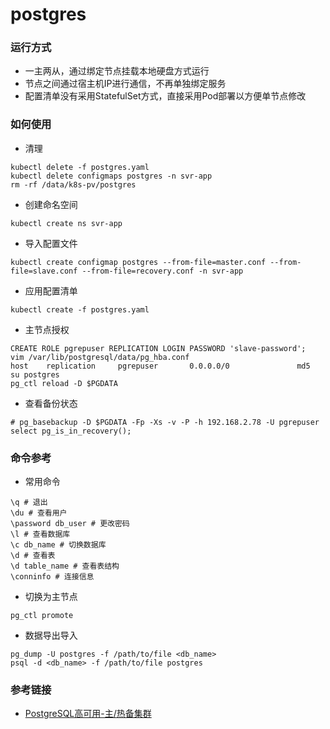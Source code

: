 # postgres

### 运行方式
- 一主两从，通过绑定节点挂载本地硬盘方式运行
- 节点之间通过宿主机IP进行通信，不再单独绑定服务
- 配置清单没有采用StatefulSet方式，直接采用Pod部署以方便单节点修改

### 如何使用
- 清理
```
kubectl delete -f postgres.yaml
kubectl delete configmaps postgres -n svr-app
rm -rf /data/k8s-pv/postgres
```
- 创建命名空间
```
kubectl create ns svr-app
```
- 导入配置文件
```
kubectl create configmap postgres --from-file=master.conf --from-file=slave.conf --from-file=recovery.conf -n svr-app
```
- 应用配置清单
```
kubectl create -f postgres.yaml
```
- 主节点授权
```
CREATE ROLE pgrepuser REPLICATION LOGIN PASSWORD 'slave-password';
vim /var/lib/postgresql/data/pg_hba.conf
host    replication     pgrepuser       0.0.0.0/0               md5
su postgres
pg_ctl reload -D $PGDATA

```
- 查看备份状态
```
# pg_basebackup -D $PGDATA -Fp -Xs -v -P -h 192.168.2.78 -U pgrepuser
select pg_is_in_recovery();
```

### 命令参考
- 常用命令
```
\q # 退出
\du # 查看用户
\password db_user # 更改密码
\l # 查看数据库
\c db_name # 切换数据库
\d # 查看表
\d table_name # 查看表结构
\conninfo # 连接信息
```
- 切换为主节点
```
pg_ctl promote
```
- 数据导出导入
```
pg_dump -U postgres -f /path/to/file <db_name>
psql -d <db_name> -f /path/to/file postgres
```


### 参考链接
- [PostgreSQL高可用-主/热备集群](https://www.yangbajing.me/2017/09/20/postgresql%E9%AB%98%E5%8F%AF%E7%94%A8-%E4%B8%BB%E7%83%AD%E5%A4%87%E9%9B%86%E7%BE%A4/)
